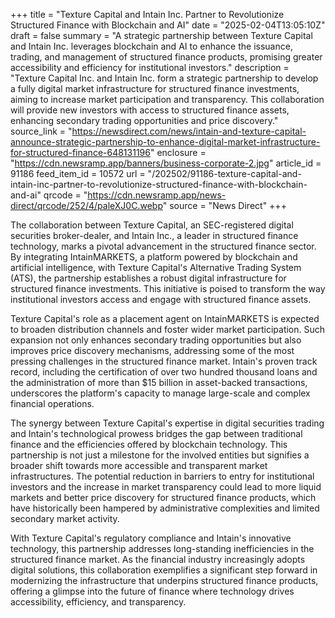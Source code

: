 +++
title = "Texture Capital and Intain Inc. Partner to Revolutionize Structured Finance with Blockchain and AI"
date = "2025-02-04T13:05:10Z"
draft = false
summary = "A strategic partnership between Texture Capital and Intain Inc. leverages blockchain and AI to enhance the issuance, trading, and management of structured finance products, promising greater accessibility and efficiency for institutional investors."
description = "Texture Capital Inc. and Intain Inc. form a strategic partnership to develop a fully digital market infrastructure for structured finance investments, aiming to increase market participation and transparency. This collaboration will provide new investors with access to structured finance assets, enhancing secondary trading opportunities and price discovery."
source_link = "https://newsdirect.com/news/intain-and-texture-capital-announce-strategic-partnership-to-enhance-digital-market-infrastructure-for-structured-finance-648131196"
enclosure = "https://cdn.newsramp.app/banners/business-corporate-2.jpg"
article_id = 91186
feed_item_id = 10572
url = "/202502/91186-texture-capital-and-intain-inc-partner-to-revolutionize-structured-finance-with-blockchain-and-ai"
qrcode = "https://cdn.newsramp.app/news-direct/qrcode/252/4/paleXJ0C.webp"
source = "News Direct"
+++

<p>The collaboration between Texture Capital, an SEC-registered digital securities broker-dealer, and Intain Inc., a leader in structured finance technology, marks a pivotal advancement in the structured finance sector. By integrating IntainMARKETS, a platform powered by blockchain and artificial intelligence, with Texture Capital's Alternative Trading System (ATS), the partnership establishes a robust digital infrastructure for structured finance investments. This initiative is poised to transform the way institutional investors access and engage with structured finance assets.</p><p>Texture Capital's role as a placement agent on IntainMARKETS is expected to broaden distribution channels and foster wider market participation. Such expansion not only enhances secondary trading opportunities but also improves price discovery mechanisms, addressing some of the most pressing challenges in the structured finance market. Intain's proven track record, including the certification of over two hundred thousand loans and the administration of more than $15 billion in asset-backed transactions, underscores the platform's capacity to manage large-scale and complex financial operations.</p><p>The synergy between Texture Capital's expertise in digital securities trading and Intain's technological prowess bridges the gap between traditional finance and the efficiencies offered by blockchain technology. This partnership is not just a milestone for the involved entities but signifies a broader shift towards more accessible and transparent market infrastructures. The potential reduction in barriers to entry for institutional investors and the increase in market transparency could lead to more liquid markets and better price discovery for structured finance products, which have historically been hampered by administrative complexities and limited secondary market activity.</p><p>With Texture Capital's regulatory compliance and Intain's innovative technology, this partnership addresses long-standing inefficiencies in the structured finance market. As the financial industry increasingly adopts digital solutions, this collaboration exemplifies a significant step forward in modernizing the infrastructure that underpins structured finance products, offering a glimpse into the future of finance where technology drives accessibility, efficiency, and transparency.</p>